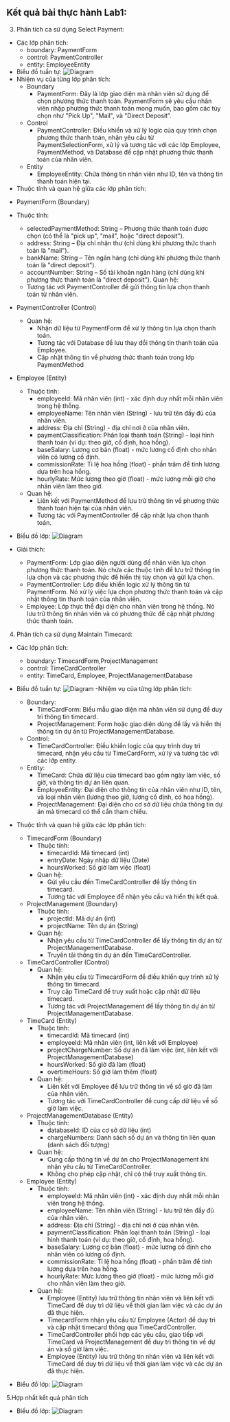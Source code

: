 Kết quả bài thực hành Lab1:
--
3. Phân tích ca sử dụng Select Payment:
- Các lớp phân tích:
  + boundary: PaymentForm
  + control: PaymentController
  + entity: EmployeeEntity
- Biểu đồ tuần tự:
  ![Diagram](https://www.planttext.com/api/plantuml/png/j9J1IiD048Rl-nH3Jote2_GWXLBrwDNZkWtTq6HssMmEEOed4G--GQk8M2ZKeycXXvM-Hvx0Lt3Iq9hIfgBK71B-PUURVtw6V6RpJcIviN4Oi6Ze8nWLUOnnOPM1NgW3bNWUkr8nzhb9u88deOVsL9cG2ONMg61rrYrbu1b6ohV9khotb8ojD1oVL47GXgxCiti4BHUpnHW7O4c_2lfmb62L6sEpnQebH5ZJsd3kvzaDBglkmBht14G9t0GSjl_MsCGvoxEfJrSP3smT56MUJf41FTk8obnbQeKvkg_BChlF8ZGR9RlHObuGUNK61eL94ejPlOdDU2xT90QHfoynV3nGndoPxss5H3CNh3q9nsI04C_w1yJ1C_dkK9UBbcwiLqvebQvfSKoUlOb2fNFzXvY4zCjY2pXmZmZIZQXJqxe9La-EQ5r7FWobojCd_4M8knlySuOxiYaonJvZ7NhJF-GB003__mC0)
- Nhiệm vụ của từng lớp phân tích:
  + Boundary
    + PaymentForm: Đây là lớp giao diện mà nhân viên sử dụng để chọn phương thức thanh toán. PaymentForm sẽ yêu cầu nhân viên nhập phương thức thanh toán mong muốn, bao gồm các tùy chọn như "Pick Up", "Mail", và "Direct Deposit”.
  + Control
    + PaymentController: Điều khiển và xử lý logic của quy trình chọn phương thức thanh toán, nhận yêu cầu từ PaymentSelectionForm, xử lý và tương tác với các lớp Employee, PaymentMethod, và Database để cập nhật phương thức thanh toán của nhân viên.
  + Entity
    + EmployeeEntity: Chứa thông tin nhân viên như ID, tên và thông tin thanh toán hiện tại.
- Thuộc tính và quan hệ giữa các lớp phân tích:
 + PaymentForm (Boundary)
  + Thuộc tính:
    + selectedPaymentMethod: String – Phương thức thanh toán được chọn (có thể là "pick up", "mail", hoặc "direct deposit").
    + address: String – Địa chỉ nhận thư (chỉ dùng khi phương thức thanh toán là "mail").
    + bankName: String – Tên ngân hàng (chỉ dùng khi phương thức thanh toán là "direct deposit").
    + accountNumber: String – Số tài khoản ngân hàng (chỉ dùng khi phương thức thanh toán là "direct deposit").
  Quan hệ:
    + Tương tác với PaymentController để gửi thông tin lựa chọn thanh toán từ nhân viên.

+ PaymentController (Control)
  + Quan hệ:
    + Nhận dữ liệu từ PaymentForm để xử lý thông tin lựa chọn thanh toán.
    + Tương tác với Database để lưu thay đổi thông tin thanh toán của Employee.
    + Cập nhật thông tin về phương thức thanh toán trong lớp PaymentMethod

+ Employee (Entity)
  + Thuộc tính:
    + employeeId: Mã nhân viên (int) - xác định duy nhất mỗi nhân viên trong hệ thống.
    + employeeName: Tên nhân viên (String) - lưu trữ tên đầy đủ của nhân viên.
    + address: Địa chỉ (String) - địa chỉ nơi ở của nhân viên.
    + paymentClassification: Phân loại thanh toán (String) - loại hình thanh toán (ví dụ: theo giờ, cố định, hoa hồng).
    + baseSalary: Lương cơ bản (float) - mức lương cố định cho nhân viên có lương cố định.
    + commissionRate: Tỉ lệ hoa hồng (float) - phần trăm để tính lương dựa trên hoa hồng.
    + hourlyRate: Mức lương theo giờ (float) - mức lương mỗi giờ cho nhân viên làm theo giờ.
  + Quan hệ:
    + Liên kết với PaymentMethod để lưu trữ thông tin về phương thức thanh toán hiện tại của nhân viên.
    + Tương tác với PaymentController để cập nhật lựa chọn thanh toán.
- Biểu đồ lớp:
  ![Diagram](https://www.planttext.com/api/plantuml/png/R98nRWCX44LxJa6P57i1LvOYHt8H9_AUO1PcOsHW4CmMACh9KkH8kKBONOh5DkMVpyoR3ty_l_l447boLgIhyJ9IGYc4if2I_83iqFChHIU_X2mdeKN5g6lb3Vb2UYTxZiP_BWxGEc9AZJQ0lvx0OMjKYYRFfyaD63ULhblAsgHW8TT1xu4D-VJql59CWpFSBon5Bkht3V8BUOvaBSOA7YAfWjLmRnlCdYbeOAoMenzfs_ZWWgMCUF1iEDUkMCLZoS1uRhJxXHya4ohkFCACHi6CSvDTmXuinBoJeoLOXoXopfGhvCy5ULkvq1HjRjKQQRFV6i6weTW-TDSz257SIyNNPYB47hqkF-aV003__mC0)

- Giải thích:
  + PaymentForm: Lớp giao diện người dùng để nhân viên lựa chọn phương thức thanh toán. Nó chứa các thuộc tính để lưu trữ thông tin lựa chọn và các phương thức để hiển thị tùy chọn và gửi lựa chọn.
  + PaymentController: Lớp điều khiển logic xử lý thông tin từ PaymentForm. Nó xử lý việc lựa chọn phương thức thanh toán và cập nhật thông tin thanh toán của nhân viên.
  + Employee: Lớp thực thể đại diện cho nhân viên trong hệ thống. Nó lưu trữ thông tin nhân viên và có phương thức để cập nhật phương thức thanh toán.

4. Phân tích ca sử dụng Maintain Timecard:
- Các lớp phân tích:
  + boundary: TimecardForm,ProjectManagement
  + control: TimeCardController
  + entity: TimeCard, Employee, ProjectManagementDatabase
- Biểu đồ tuần tự:
  ![Diagram](https://www.planttext.com/api/plantuml/png/f5MxIiH05EtdAswfXJ-miAAkgnOg5XPQZhD34arcbib4I6qX8e8Mbi9k8OAme208IM4nud_C5_WBtcJTbsusqIqIvd7FkUVScPjyfcyheQPAHu5FI7ZY2L0ov4HxskUmGpsXyO5zB-0Dgbg4KAQbWcRGzcNCET1mE5xDTiYHZ4IBgdW8sP0g84mAhQG_N6pqvpvNX0lCDGeVpATbQEPRWuWz9OyvqpjKK8S7kBXEDJsYA7weuLS88MH2BYmjJmYjmQvharuRJar7WiPn2WpVzm4myoASXKKo7ZuE7rcgmJOYuYbmS3sRdWlGDkbwOrmZRCOuQVVlR3-LzOrjOV2Po6ZIo_yxQo3yIa1eqvj--WYqwGaNsgxf5JegFAfoma8eylxQAwUhTlevt47u7VYc4y1fniIgbYYd41cJdbteoI8DLgimbDZO_dYAvhYzfUWYuHaImqYz3fisxNdJBcszNgR-q3n6m6po485Jm5BHIP682bRUhstoga4ufXD_oy1l0dBH6DvlR7gBl0eR3nrfrypevX7bWUcolF-UMVaDcrNY-T0LmjOycxo9QQU7NZlOJRYMNkHrkChI4hB2HGj_8Ly0003__mC0)
-Nhiệm vụ của từng lớp phân tích:
  + Boundary:
    + TimeCardForm: Biểu mẫu giao diện mà nhân viên sử dụng để duy trì thông tin timecard.
    + ProjectManagement: Form hoặc giao diện dùng để lấy và hiển thị thông tin dự án từ ProjectManagementDatabase.
  + Control:
    + TimeCardController: Điều khiển logic của quy trình duy trì timecard, nhận yêu cầu từ TimeCardForm, xử lý và tương tác với các lớp entity.
  + Entity:
    + TimeCard: Chứa dữ liệu của timecard bao gồm ngày làm việc, số giờ, và thông tin dự án liên quan.
    + EmployeeEntity: Đại diện cho thông tin của nhân viên như ID, tên, và loại nhân viên (lương theo giờ, lương cố định, có hoa hồng).
    + ProjectManagement: Đại diện cho cơ sở dữ liệu chứa thông tin dự án mà timecard có thể cần tham chiếu.
- Thuộc tính và quan hệ giữa các lớp phân tích:
  + TimecardForm (Boundary)
    + Thuộc tính:
      + timecardId: Mã timecard (int)
      + entryDate: Ngày nhập dữ liệu (Date)
      + hoursWorked: Số giờ làm việc (float)
    + Quan hệ:
      + Gửi yêu cầu đến TimeCardController để lấy thông tin timecard.
      + Tương tác với Employee để nhận yêu cầu và hiển thị kết quả.
  + ProjectManagement (Boundary)
    + Thuộc tính:
      + projectId: Mã dự án (int)
      + projectName: Tên dự án (String)
    + Quan hệ:
      + Nhận yêu cầu từ TimeCardController để lấy thông tin dự án từ ProjectManagementDatabase.
      + Truyền tải thông tin dự án đến TimeCardController.
  + TimeCardController (Control)
    + Quan hệ:
      + Nhận yêu cầu từ TimecardForm để điều khiển quy trình xử lý thông tin timecard.
      + Truy cập TimeCard để truy xuất hoặc cập nhật dữ liệu timecard.
      + Tương tác với ProjectManagement để lấy thông tin dự án từ ProjectManagementDatabase.
  + TimeCard (Entity)
    + Thuộc tính:
      + timecardId: Mã timecard (int)
      + employeeId: Mã nhân viên (int, liên kết với Employee)
      + projectChargeNumber: Số dự án đã làm việc (int, liên kết với ProjectManagementDatabase)
      + hoursWorked: Số giờ đã làm (float)
      + overtimeHours: Số giờ làm thêm (float)
    + Quan hệ:
      + Liên kết với Employee để lưu trữ thông tin về số giờ đã làm của nhân viên.
      + Tương tác với TimeCardController để cung cấp dữ liệu về số giờ làm việc.
  + ProjectManagementDatabase (Entity)
    + Thuộc tính:
      + databaseId: ID của cơ sở dữ liệu (int)
      + chargeNumbers: Danh sách số dự án và thông tin liên quan (danh sách đối tượng)
    + Quan hệ:
      + Cung cấp thông tin về dự án cho ProjectManagement khi nhận yêu cầu từ TimeCardController.
      + Không cho phép cập nhật, chỉ có thể truy xuất thông tin.
  + Employee (Entity)
    + Thuộc tính:
      + employeeId: Mã nhân viên (int) - xác định duy nhất mỗi nhân viên trong hệ thống.
      + employeeName: Tên nhân viên (String) - lưu trữ tên đầy đủ của nhân viên.
      + address: Địa chỉ (String) - địa chỉ nơi ở của nhân viên.
      + paymentClassification: Phân loại thanh toán (String) - loại hình thanh toán (ví dụ: theo giờ, cố định, hoa hồng).
      + baseSalary: Lương cơ bản (float) - mức lương cố định cho nhân viên có lương cố định.
      + commissionRate: Tỉ lệ hoa hồng (float) - phần trăm để tính lương dựa trên hoa hồng.
      + hourlyRate: Mức lương theo giờ (float) - mức lương mỗi giờ cho nhân viên làm theo giờ.
    + Quan hệ:
      + Employee (Entity) lưu trữ thông tin nhân viên và liên kết với TimeCard để duy trì dữ liệu về thời gian làm việc và các dự án đã thực hiện.
      + TimecardForm nhận yêu cầu từ Employee (Actor) để duy trì và cập nhật timecard thông qua TimeCardController.
      + TimeCardController phối hợp các yêu cầu, giao tiếp với TimeCard và ProjectManagement để duy trì thông tin về dự án và số giờ làm việc.
      + Employee (Entity) lưu trữ thông tin nhân viên và liên kết với TimeCard để duy trì dữ liệu về thời gian làm việc và các dự án đã thực hiện.
        
- Biểu đồ lớp:
  ![Diagram](https://www.planttext.com/api/plantuml/png/V5JBJiCm4BpdAtA4Gt-Wfqej20uWH94uR-rjQl0ZMcygHOWluy0dyGlOgKESDAM7Ifv9TcPdr_dv-bvv1kB6wCA_ArkIyrWKGeFtvOsfjMiHRomhRikFeWm_JE2zN9RAyWXx18FBSikaRDKH82MXzoEiXjQWvNMKK7ibW9MpeoTsu74B6gXTbdlju2GYd34glEBiCp3cpC4rfDif6hHVbC4raBowxf2cbk6P3FpiE-snr2E7emZ7kHvph2RtXeBN1w0A7nkpGnh8wCg_Edf7cTjoHwHO_oxIEK4e7CcxuQtaElXpGWNZhueFJoV5EUzhPvcSraYfY-1EXF0d8LJ8FR81Xb4qgVgztRivXLj7vh-4WdwxwQOG_o-7i5Xqd5I-rj1E_FbcPnJF3IcvUm0B5SOLYlxZhYHFCXrpJs8qchyTImu80u37lk-KnsN18TWkflDDc5o091CNlRBzRHhcaEfl6RZn9-79bLiiXjKiPWQTyHVeow4Lex5cbR82nNa48ql52gqCtuvV0000__y30000)

5.Hợp nhất kết quả phân tích
- Biểu đồ lớp:
  ![Diagram](https://www.planttext.com/api/plantuml/png/l5KxRkGm3Err2fUROYwGAi0aGL8a6-m4ICsHE1xjw6D8T01ZiITBaIFb2YlPCYnfFC1MSM50ZpJv-4ZANn-VDvx0KQyLyoTf6cSzCiOLUD-ymA3HqBrrkld3cl1uLCW9HR8y8Hsjk6vsvAHfHmyGmg7t1RO7Ste6ZQKZvxOtzDphFRhCijcCPY5zfs18YNvs9AtnFwuc5lrUIzgDN08SqByLvQqrvAnIw1BnpbaUQ1Myym3Hf-y442QNHtEmtnBuJdVA3eXtXYGDAIecy368AmqLsBcIAv9tYMvC8G-IGwHJDSNZ3XIuuRevA0jJ4cwrbk4JQtu5ohdbQ7kdXXeDkL-bnYquKHIx2XOYvHhCtgbw2aSUZclLvrZG_dSGUdi4r-8yIBCnylLlrfrGv8JjExeO_o6QSuD3RfruMBvAr0C_osLW_oRf-39bNED-QJ8g9Lga6Ra5WbAVANez8RD_jeUh2eNym-tOd_Y-B4AvOHM_QRSoSDc0YTqJ66WnzZ7oZrEKE8bqp3dneZNrZZiC0BxFTISzBYTSX1rbEf-4QZLIchW2hPdtREb3YhyZeDvFYQjbt6oMqMGhZVuF-sNLMD7NB5GMW9rha3co_8AEkUexYftVMi6jB98nTeD6n1z0UFu1003__mC0)
